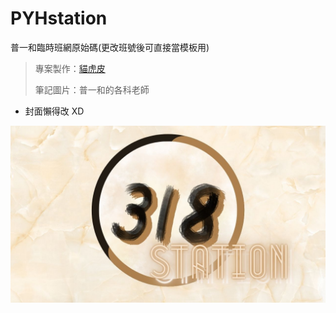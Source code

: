 # PYHstation
普一和臨時班網原始碼(更改班號後可直接當模板用)

> 專案製作：[貓虎皮](https://github.com/maohupi)
> 
> 筆記圖片：普一和的各科老師

* 封面懶得改 XD

![318station專案封面](https://github.com/maohupi/318station/blob/main/318station.jpg?raw=true)
